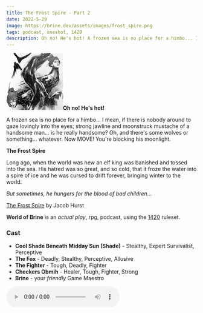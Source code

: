 ```yaml
---
title: The Frost Spire - Part 2
date: 2022-5-29
image: https://brine.dev/assets/images/frost_spire.png
tags: podcast, oneshot, 1420
description: Oh no! He's hot! A frozen sea is no place for a himbo... I mean, if there is nobody around to gaze lovingly into the eyes; strong jawline and moonstruck mustache of a handsome man... is he really handsome? Oh, and there's some wolves or something... whatever. Now MOVE! You're blocking his moonlight.
---
```


![thumb](assets/images/frost_spire.png)**Oh no! He's hot!**

A frozen sea is no place for a himbo... I mean, if there is nobody around to gaze lovingly into the eyes; strong jawline and moonstruck mustache of a handsome man... is he really handsome? Oh, and there's some wolves or something... whatever. Now MOVE! You're blocking his moonlight.

**The Frost Spire**

Long ago, when the world was new an elf king was banished and tossed into the sea. His hatred was so great, and so cold, that it froze the water into a spire of ice and he was cursed to drift forever, bringing winter to the world.

_But sometimes, he hungers for the blood of bad children..._

[The Frost Spire](https://swordfishislands.itch.io/the-frost-spire) by Jacob Hurst

**World of Brine** is an _actual play_, rpg, podcast, using the [1420](https://casadeocio.itch.io/1420-bnb) ruleset.

<break>

### Cast
- **Cool Shade Beneath Midday Sun (Shade)** - Stealthy, Expert Survivalist, Perceptive
- **The Fox** - Deadly, Stealthy, Perceptive, Allusive
- **The Fighter** - Tough, Deadly, Fighter
- **Checkers Obmih** - Healer, Tough, Fighter, Strong
- **Brine** - your _friendly_ Game Maestro

<audio controls src="https://archive.org/download/the_frost_spire-part3/the_frost_spire-part2.mp3"></audio>
